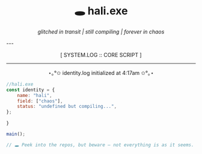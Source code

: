 <h1 align="center">🕳️ hali.exe</h1>
<p align="center"><i>glitched in transit | still compiling | forever in chaos</i></p>
---

<p align="center">[ SYSTEM.LOG :: CORE SCRIPT ]</p>

---

<p align="center">⋆｡°✩ identity.log initialized at 4:17am ✩°｡⋆</p>


```js
//hali.exe
const identity = {
    name: "hali",
    field: ["chaos"],
    status: "undefined but compiling...",
};
    
}

main();

// 🕳️ Peek into the repos, but beware — not everything is as it seems.

